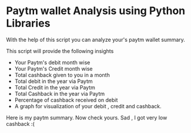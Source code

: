 <h1>
Paytm wallet Analysis using Python Libraries</h1>
<p>With the help of this script you can analyze your's paytm wallet summary.</p>
<p>This script will provide the following insights</p>
<ul type="1">
<li>Your Paytm's debit month wise</l1>
<li>Your Paytm's Credit month wise</l1>
<li>Total cashback given to you in a month</l1>
<li>Total debit in the year via Paytm</l1>
<li>Total Credit in the year via Paytm</l1>
<li>Total Cashback in the year via Paytm</l1>
<li>Percentage of cashback received on debit</l1>
<li>A graph for visualization of your debit , credit and cashback.</l1>
</ul>
 Here is my paytm summary. Now check yours. Sad , I got very low cashback :(
 
